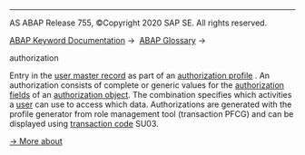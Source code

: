   

* * *

AS ABAP Release 755, ©Copyright 2020 SAP SE. All rights reserved.

[ABAP Keyword Documentation](javascript:call_link\('abenabap.htm'\)) →  [ABAP Glossary](javascript:call_link\('abenabap_glossary.htm'\)) → 

authorization

Entry in the [user master record](javascript:call_link\('abenuser_master_record_glosry.htm'\) "Glossary Entry") as part of an [authorization profile](javascript:call_link\('abenauthorization_profile_glosry.htm'\) "Glossary Entry") . An authorization consists of complete or generic values for the [authorization fields](javascript:call_link\('abenauthorization_field_glosry.htm'\) "Glossary Entry") of an [authorization object](javascript:call_link\('abenauthorization_object_glosry.htm'\) "Glossary Entry"). The combination specifies which activities a [user](javascript:call_link\('abenuser_glosry.htm'\) "Glossary Entry") can use to access which data. Authorizations are generated with the profile generator from role management tool (transaction PFCG) and can be displayed using [transaction code](javascript:call_link\('abentransaction_code_glosry.htm'\) "Glossary Entry") SU03.

[→ More about](javascript:call_link\('abenbc_authority_check.htm'\))